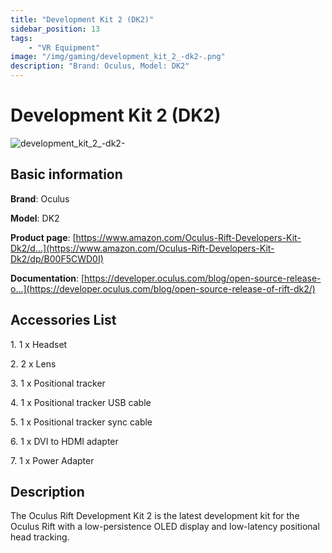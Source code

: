 ```yaml
---
title: "Development Kit 2 (DK2)"
sidebar_position: 13
tags:
    - "VR Equipment"
image: "/img/gaming/development_kit_2_-dk2-.png"
description: "Brand: Oculus, Model: DK2"
---
```

# Development Kit 2 (DK2)

![development_kit_2_-dk2-](/img/gaming/development_kit_2_-dk2-.png)

## Basic information

**Brand**: Oculus

**Model**: DK2

**Product page**: [https://www.amazon.com/Oculus-Rift-Developers-Kit-Dk2/d...](https://www.amazon.com/Oculus-Rift-Developers-Kit-Dk2/dp/B00F5CWD0I)

**Documentation**: [https://developer.oculus.com/blog/open-source-release-o...](https://developer.oculus.com/blog/open-source-release-of-rift-dk2/)

## Accessories List

1\. 1 x Headset

 2\. 2 x Lens

 3\. 1 x Positional tracker 

 4\. 1 x Positional tracker USB cable

 5\. 1 x Positional tracker sync cable

 6\. 1 x DVI to HDMI adapter

 7\. 1 x Power Adapter

## Description

The Oculus Rift Development Kit 2 is the latest development kit for the Oculus Rift with a low\-persistence OLED display and low\-latency positional head tracking\.


